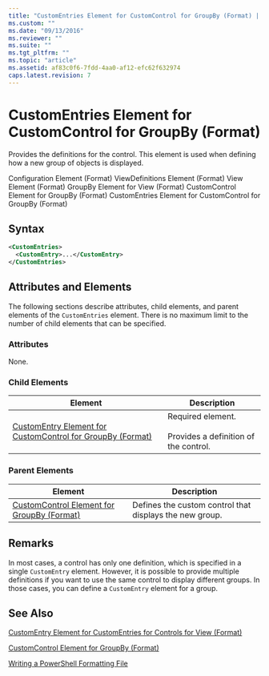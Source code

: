 ```yaml
---
title: "CustomEntries Element for CustomControl for GroupBy (Format) | Microsoft Docs"
ms.custom: ""
ms.date: "09/13/2016"
ms.reviewer: ""
ms.suite: ""
ms.tgt_pltfrm: ""
ms.topic: "article"
ms.assetid: af83c0f6-7fdd-4aa0-af12-efc62f632974
caps.latest.revision: 7
---
```

# CustomEntries Element for CustomControl for GroupBy (Format)

Provides the definitions for the control. This element is used when defining how a new group of objects is displayed.

Configuration Element (Format)
ViewDefinitions Element (Format)
View Element (Format)
GroupBy Element for View (Format)
CustomControl Element for GroupBy (Format)
CustomEntries Element for CustomControl for GroupBy (Format)

## Syntax

```xml
<CustomEntries>
  <CustomEntry>...</CustomEntry>
</CustomEntries>
```

## Attributes and Elements

The following sections describe attributes, child elements, and parent elements of the `CustomEntries` element. There is no maximum limit to the number of child elements that can be specified.

### Attributes

None.

### Child Elements

|Element|Description|
|-------------|-----------------|
|[CustomEntry Element for CustomControl for GroupBy (Format)](./customentry-element-for-customcontrol-for-groupby-format.md)|Required element.<br /><br /> Provides a definition of the control.|

### Parent Elements

|Element|Description|
|-------------|-----------------|
|[CustomControl Element for GroupBy (Format)](./customcontrol-element-for-groupby-format.md)|Defines the custom control that displays the new group.|

## Remarks

In most cases, a control has only one definition, which is specified in a single `CustomEntry` element. However, it is possible to provide multiple definitions if you want to use the same control to display different groups. In those cases, you can define a `CustomEntry` element for a group.

## See Also

[CustomEntry Element for CustomEntries for Controls for View (Format)](./customentry-element-for-customentries-for-controls-for-view-format.md)

[CustomControl Element for GroupBy (Format)](./customcontrol-element-for-groupby-format.md)

[Writing a PowerShell Formatting File](./writing-a-powershell-formatting-file.md)
